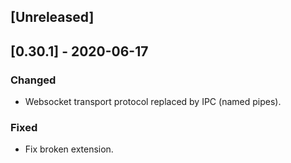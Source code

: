 ## [Unreleased]

## [0.30.1] - 2020-06-17
### Changed
- Websocket transport protocol replaced by IPC (named pipes).

### Fixed
- Fix broken extension.

